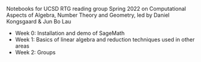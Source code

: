 Notebooks for UCSD RTG reading group Spring 2022 on Computational Aspects of Algebra, Number Theory and Geometry, led by Daniel Kongsgaard & Jun Bo Lau

- Week 0: Installation and demo of SageMath
- Week 1: Basics of linear algebra and reduction techniques used in other areas
- Week 2: Groups

